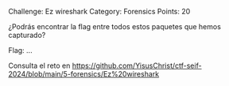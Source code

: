 Challenge: Ez wireshark
Category: Forensics
Points: 20

¿Podrás encontrar la flag entre todos estos paquetes que hemos capturado?

Flag: ...

Consulta el reto en https://github.com/YisusChrist/ctf-seif-2024/blob/main/5-forensics/Ez%20wireshark
